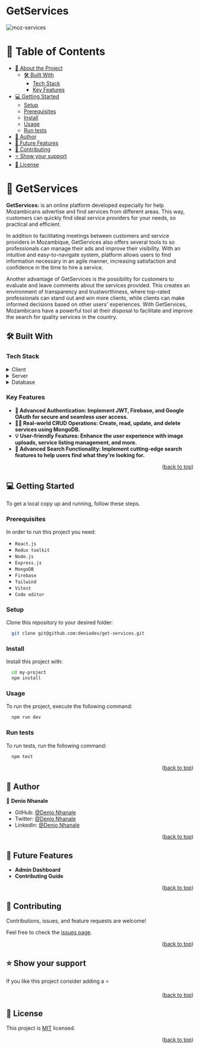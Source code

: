 <h1><b>GetServices</b></h1>

![moz-services](https://github.com/deniodev/get-services/assets/92977776/c955b584-a197-4943-879a-26e899424442)




</div>

<!-- TABLE OF CONTENTS -->

# 📗 Table of Contents

- [📖 About the Project](#about-project)
  - [🛠 Built With](#built-with)
    - [Tech Stack](#tech-stack)
    - [Key Features](#key-features)
- [💻 Getting Started](#getting-started)
  - [Setup](#setup)
  - [Prerequisites](#prerequisites)
  - [Install](#install)
  - [Usage](#usage)
  - [Run tests](#run-tests)
- [👥 Author](#author)
- [🔭 Future Features](#future-features)
- [🤝 Contributing](#contributing)
- [⭐️ Show your support](#support)
- [📝 License](#license)

<!-- PROJECT DESCRIPTION -->

# 📖 GetServices <a name="about-project"></a>

**GetServices:** is an online platform developed especially for help Mozambicans advertise and find services from different areas. This way, customers can quickly find ideal service providers for your needs, so practical and efficient.

In addition to facilitating meetings between customers and service providers in Mozambique, GetServices also offers several tools to so professionals can manage their ads and improve their visibility. With an intuitive and easy-to-navigate system, platform allows users to find information necessary in an agile manner, increasing satisfaction and confidence in the time to hire a service.

Another advantage of GetServices is the possibility for customers to evaluate and leave comments about the services provided. This creates an environment of transparency and trustworthiness, where top-rated professionals can stand out and win more clients, while clients can make informed decisions based on other users' experiences. With GetServices, Mozambicans have a powerful tool at their disposal to facilitate and improve the search for quality services in the country.


## 🛠 Built With <a name="built-with"></a>

### Tech Stack <a name="tech-stack"></a>

<details>
 <summary>Client</summary>
  <ul>
    <li><a href="https://react.dev/">ReactJS</a></li>
  </ul>
   <ul>
    <li><a href="https://redux.js.org/">Redux Toolkit</a></li>
  </ul>
  <ul>
    <li><a href="https://tailwindcss.com/">Tailwind CSS</a></li>
  </ul>
</details>

<details>
  <summary>Server</summary>
  <ul>
    <li><a href="https://nodejs.org/">Node.js</a></li>
  </ul>
   <ul>
    <li><a href="https://expressjs.com/">Express.js</a></li>
   </ul>
</details>

<details>
<summary>Database</summary>
  <ul>
    <li><a href="https://www.mongodb.com/">MongoDB</a></li>
  </ul>
   <ul>
    <li><a href="https://firebase.google.com/">Firebase</a></li>
  </ul>
</details>

<!-- Features -->

### Key Features <a name="key-features"></a>

- **🔑 Advanced Authentication: Implement JWT, Firebase, and Google OAuth for secure and seamless user access.**
- **👷‍♂️ Real-world CRUD Operations: Create, read, update, and delete services using MongoDB.**
- **💡 User-friendly Features: Enhance the user experience with image uploads, service listing management, and more.**
- **🚀 Advanced Search Functionality: Implement cutting-edge search features to help users find what they're looking for.**

<p align="right">(<a href="#readme-top">back to top</a>)</p>

<!-- GETTING STARTED -->

## 💻 Getting Started <a name="getting-started"></a>

To get a local copy up and running, follow these steps.

### Prerequisites

In order to run this project you need:

- `React.js`
- `Redux toolkit`
- `Node.js`
- `Express.js`
- `MongoDB`
- `Firebase`
- `Tailwind`
- `Vitest`
- `Code editor`

### Setup

Clone this repository to your desired folder:

```sh
  git clone git@github.com:deniodev/get-services.git
```

### Install

Install this project with:

```sh
  cd my-project
  npm install
```

### Usage

To run the project, execute the following command:

```sh
  npm run dev
```

### Run tests

To run tests, run the following command:

```sh
  npm test
```

<p align="right">(<a href="#readme-top">back to top</a>)</p>

<!-- AUTHORS -->

## 👥 Author <a name="author"></a>

👤 **Denio Nhanale**

- GitHub: [@Denio Nhanale](https://github.com/deniodev)
- Twitter: [@Denio Nhanale](https://twitter.com/DNhanale)
- LinkedIn: [@Denio Nhanale](https://www.linkedin.com/in/denionhanale/)

<p align="right">(<a href="#readme-top">back to top</a>)</p>

<!-- FUTURE FEATURES -->

## 🔭 Future Features <a name="future-features"></a>

- **Admin Dashboard**
- **Contributing Guide**

<p align="right">(<a href="#readme-top">back to top</a>)</p>

<!-- CONTRIBUTING -->

## 🤝 Contributing <a name="contributing"></a>

Contributions, issues, and feature requests are welcome!

Feel free to check the [issues page](https://github.com/deniodev/get-services/issues).

<p align="right">(<a href="#readme-top">back to top</a>)</p>

<!-- SUPPORT -->

## ⭐️ Show your support <a name="support"></a>

If you like this project consider adding a ⭐️

<p align="right">(<a href="#readme-top">back to top</a>)</p>

<!-- LICENSE -->

## 📝 License <a name="license"></a>

This project is [MIT](./LICENSE) licensed.

<p align="right">(<a href="#readme-top">back to top</a>)</p>
